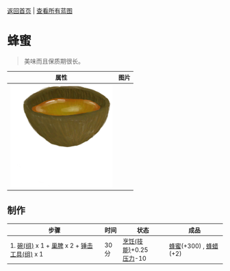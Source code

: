 [返回首页](index.md)   |  [查看所有蓝图](blueprint.md)
# 蜂蜜  
> 美味而且保质期很长。  
  
  属性  |   图片   
 ----  |  ----:   
   |  ![](Sprite/CoconutShellHoney.png)   
  
## 制作  
步骤  |  时间  |  状态  |  成品  
----  |  ----  |  ----  |  ----  
1. [碗(组)](GpTag_Bowl.md) x 1 + [巢脾](BeeHoneycomb.md) x 2 + [锤击工具(组)](GpTag_Hammer.md) x 1  |  30分  |  [烹饪(技能)](Skill_Cooking.md)+0.25<br>[压力](Stress.md)-10  |  [蜂蜜](LQ_Honey.md)(+300) , [蜂蜡](Beeswax.md)(+2)  
